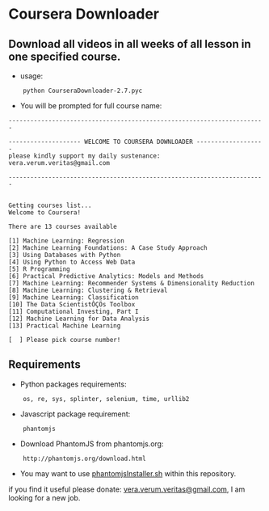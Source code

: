 # Coursera Downloader

## Download all videos in all weeks of all lesson in one specified course.
- usage:
```
    python CourseraDownloader-2.7.pyc
```

- You will be prompted for full course name:
```
-----------------------------------------------------------------------

-------------------- WELCOME TO COURSERA DOWNLOADER -------------------
please kindly support my daily sustenance: vera.verum.veritas@gmail.com

-----------------------------------------------------------------------


Getting courses list...
Welcome to Coursera!

There are 13 courses available

[1] Machine Learning: Regression
[2] Machine Learning Foundations: A Case Study Approach
[3] Using Databases with Python
[4] Using Python to Access Web Data
[5] R Programming
[6] Practical Predictive Analytics: Models and Methods
[7] Machine Learning: Recommender Systems & Dimensionality Reduction
[8] Machine Learning: Clustering & Retrieval
[9] Machine Learning: Classification
[10] The Data ScientistÔÇÖs Toolbox
[11] Computational Investing, Part I
[12] Machine Learning for Data Analysis
[13] Practical Machine Learning

[  ] Please pick course number!
```

## Requirements
- Python packages requirements:
```
    os, re, sys, splinter, selenium, time, urllib2
```

- Javascript package requirement:
```
    phantomjs
```

- Download PhantomJS from phantomjs.org:
```
    http://phantomjs.org/download.html
```

- You may want to use [phantomjsInstaller.sh](phantomjsInstaller.sh) within this repository.

if you find it useful please donate: vera.verum.veritas@gmail.com, I am looking for a new job.
